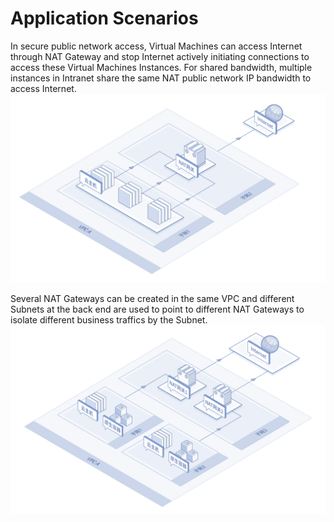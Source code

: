# Application Scenarios


In secure public network access, Virtual Machines can access Internet through NAT Gateway and stop Internet actively initiating connections to access these Virtual Machines Instances.
For shared bandwidth, multiple instances in Intranet share the same NAT public network IP bandwidth to access Internet.
![单NAT网关](../../../../image/Networking/Nat-Gateway/nat-1.png)


Several NAT Gateways can be created in the same VPC and different Subnets at the back end are used to point to different NAT Gateways to isolate different business traffics by the Subnet.
![多NAT网关](../../../../image/Networking/Nat-Gateway/nat-2.png)
